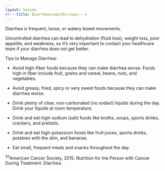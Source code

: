 ```yaml
---
layout: lesson
<!---title: Diarrhea<sup>35</sup>--->
---
```


Diarrhea is frequent, loose, or watery bowel movements. 

Uncontrolled diarrhea can lead to dehydration (fluid loss), weight loss, poor appetite, and weakness, so it’s very important to contact your healthcare team if your diarrhea does not get better. 

Tips to Manage Diarrhea:

* Avoid high-fiber foods because they can make diarrhea worse. Foods high in fiber include fruit, grains and cereal, beans, nuts, and vegetables.

* Avoid greasy, fried, spicy or very sweet foods because they can make diarrhea worse.

* Drink plenty of clear, non-carbonated (no sodas!) liquids during the day. Drink your liquids at room temperature.

* Drink and eat high-sodium (salt) foods like broths, soups, sports drinks, crackers, and pretzels. 

* Drink and eat high-potassium foods like fruit juices, sports drinks, potatoes with the skin, and bananas.

* Eat small, frequent meals and snacks throughout the day.

<sup>35</sup>American Cancer Society, 2015. Nutrition for the Person with Cancer During Treatment: Diarrhea.
